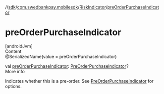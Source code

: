 //[sdk](../../../index.md)/[com.swedbankpay.mobilesdk](../index.md)/[RiskIndicator](index.md)/[preOrderPurchaseIndicator](pre-order-purchase-indicator.md)



# preOrderPurchaseIndicator  
[androidJvm]  
Content  
@SerializedName(value = preOrderPurchaseIndicator)  
  
val [preOrderPurchaseIndicator](pre-order-purchase-indicator.md): [PreOrderPurchaseIndicator](../-pre-order-purchase-indicator/index.md)?  
More info  


Indicates whether this is a pre-order. See [PreOrderPurchaseIndicator](../-pre-order-purchase-indicator/index.md) for options.

  



